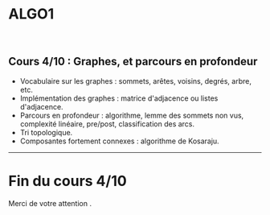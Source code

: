 <!--
$theme: default
$size: 4:3
page_number: true
footer: Cours 4/10 - ALGO1 - ENS de Rennes - Lilian Besson - 10 septembre 2019
-->

<link rel="stylesheet" type="text/css" href="../common/marp-naereen.css" />
<link rel="stylesheet" type="text/css" href="../common/marp-90percent-fontsize.css" />

# ALGO1
<br>

## Cours 4/10 : Graphes, et parcours en profondeur

- Vocabulaire sur les graphes : sommets, arêtes, voisins, degrés, arbre, etc.
- Implémentation des graphes : matrice d'adjacence ou listes d'adjacence.
- Parcours en profondeur : algorithme, lemme des sommets non vus, complexité linéaire, pre/post, classification des arcs.
- Tri topologique.
- Composantes fortement connexes : algorithme de Kosaraju.

---

# Fin du cours 4/10

<span class="fontify">Merci de votre attention .</span>
